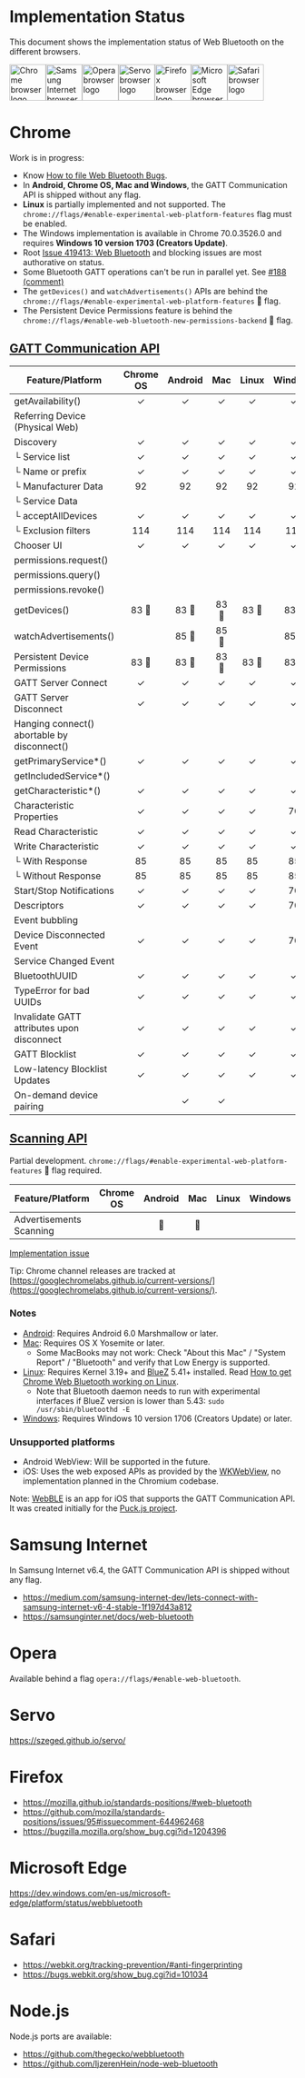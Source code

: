 # Implementation Status
This document shows the implementation status of Web Bluetooth on the
different browsers.

<a href="#chrome"><img width=64 src="https://raw.githubusercontent.com/alrra/browser-logos/master/src/chrome/chrome_128x128.png" alt="Chrome browser logo"></a><a href="#samsung-internet"><img width=64 src="https://raw.githubusercontent.com/alrra/browser-logos/master/src/samsung-internet/samsung-internet_128x128.png" alt="Samsung Internet browser logo"></a><a href="#opera"><img width=64 src="https://raw.githubusercontent.com/alrra/browser-logos/master/src/opera/opera_128x128.png" alt="Opera browser logo"></a><a href="#servo"><img width=64 src="https://raw.githubusercontent.com/alrra/browser-logos/master/src/servo/servo_128x128.png" alt="Servo browser logo"></a><a href="#firefox"><img width=64 src="https://raw.githubusercontent.com/alrra/browser-logos/master/src/firefox/firefox_128x128.png" alt="Firefox browser logo"></a><a href="#microsoft-edge"><img width=64 src="https://raw.githubusercontent.com/alrra/browser-logos/master/src/edge/edge_128x128.png" alt="Microsoft Edge browser logo"></a><a href="#safari"><img width=64 src="https://raw.githubusercontent.com/alrra/browser-logos/master/src/safari/safari_128x128.png" alt="Safari browser logo"></a>

# Chrome
Work is in progress:
* Know [How to file Web Bluetooth Bugs](https://www.chromium.org/developers/how-tos/file-web-bluetooth-bugs).
* In **Android, Chrome OS, Mac and Windows**, the GATT Communication API is shipped without any flag.
* **Linux** is partially implemented and not supported. The `chrome://flags/#enable-experimental-web-platform-features` flag must be enabled.
* The Windows implementation is available in Chrome 70.0.3526.0 and requires **Windows 10 version 1703 (Creators Update)**.
* Root [Issue 419413: Web Bluetooth](https://code.google.com/p/chromium/issues/detail?id=419413) and blocking issues are most authorative on status.
* Some Bluetooth GATT operations can't be run in parallel yet. See [#188
  (comment)](https://github.com/WebBluetoothCG/web-bluetooth/issues/188#issuecomment-255121220)
* The `getDevices()` and `watchAdvertisements()` APIs are behind the
  `chrome://flags/#enable-experimental-web-platform-features` 🚩 flag.
* The Persistent Device Permissions feature is behind the
  `chrome://flags/#enable-web-bluetooth-new-permissions-backend` 🚩 flag.

## [GATT Communication API](https://webbluetoothcg.github.io/web-bluetooth/)

Feature/Platform          | Chrome OS | Android | Mac | Linux | Windows |
------------------------- | :-------: | :-----: | :-: | :---: | :-----: |
getAvailability()         | ✓         | ✓       | ✓   | ✓     | ✓       |
Referring Device (Physical Web) |     |         |     |       |         |
Discovery                 | ✓         | ✓       | ✓   | ✓     | ✓       |
└ Service list            | ✓         | ✓       | ✓   | ✓     | ✓       |
└ Name or prefix          | ✓         | ✓       | ✓   | ✓     | ✓       |
└ Manufacturer Data       | 92        | 92      | 92  | 92    | 92      |
└ Service Data            |           |         |     |       |        |
└ acceptAllDevices        | ✓         | ✓       | ✓   | ✓     | ✓      |
└ Exclusion filters       | 114       | 114     | 114  | 114   | 114    |
Chooser UI                | ✓         | ✓       | ✓   | ✓     | ✓       |
permissions.request()     |           |         |     |       |         |
permissions.query()       |           |         |     |       |         |
permissions.revoke()      |           |         |     |       |         |
getDevices()              | 83 🚩     |  83 🚩  | 83 🚩 | 83 🚩 | 83 🚩 |
watchAdvertisements()     |           |  85 🚩  | 85 🚩 |       | 85 🚩 |
Persistent Device Permissions | 83 🚩 |  83 🚩  | 83 🚩 | 83 🚩 | 83 🚩 |
GATT Server Connect       | ✓         | ✓       | ✓   | ✓     | ✓       |
GATT Server Disconnect    | ✓         | ✓       | ✓   | ✓     | ✓       |
Hanging connect() abortable by disconnect() |  | |    |       |         |
getPrimaryService*()      | ✓         | ✓       | ✓   | ✓     | ✓       |
getIncludedService*()     |           |         |     |       |         |
getCharacteristic*()      | ✓         | ✓       | ✓   | ✓     | ✓       |
Characteristic Properties | ✓         | ✓       | ✓   | ✓     | 70       |
Read Characteristic       | ✓         | ✓       | ✓   | ✓     | ✓       |
Write Characteristic      | ✓         | ✓       | ✓   | ✓     | ✓       |
└ With Response           | 85        | 85      | 85  | 85    | 85      |
└ Without Response        | 85        | 85      | 85  | 85    | 85      |
Start/Stop Notifications  | ✓         | ✓       | ✓   | ✓     | 70      |
Descriptors               | ✓         | ✓       | ✓   | ✓     | 70      |
Event bubbling            |           |         |     |       |         |
Device Disconnected Event | ✓         | ✓       | ✓   | ✓     | 70      |
Service Changed Event     |           |         |     |       |         |
BluetoothUUID             | ✓         | ✓       | ✓   | ✓     | ✓       |
TypeError for bad UUIDs   | ✓         | ✓       | ✓   | ✓     | ✓       |
Invalidate GATT attributes upon disconnect | ✓ | ✓   | ✓   | ✓     | ✓     |
GATT Blocklist            | ✓         | ✓       | ✓   | ✓     | ✓       |
Low-latency Blocklist Updates | ✓     | ✓       | ✓   | ✓     | ✓       |
On-demand device pairing  |           | ✓       | ✓   |        |         |

## [Scanning API](https://webbluetoothcg.github.io/web-bluetooth/scanning.html)

Partial development.  `chrome://flags/#enable-experimental-web-platform-features` 🚩 flag required.

Feature/Platform          | Chrome OS | Android | Mac | Linux | Windows |
------------------------- | :-------: | :-----: | :-: | :---: | :-----: |
Advertisements Scanning   |           | 🚩      | 🚩  |       |         |

[Implementation issue](https://crbug.com/897312)

Tip: Chrome channel releases are tracked at [https://googlechromelabs.github.io/current-versions/](https://googlechromelabs.github.io/current-versions/).

### Notes

* [Android](https://crbug.com/471536): Requires Android 6.0 Marshmallow or later.
* [Mac](https://crbug.com/364359): Requires OS X Yosemite or later.
  * Some MacBooks may not work: Check "About this Mac" / "System Report" / "Bluetooth" and verify that Low Energy is supported.
* [Linux](https://crbug.com/570344): Requires Kernel 3.19+ and [BlueZ](http://www.bluez.org/) 5.41+ installed. Read [How to get Chrome Web Bluetooth working on Linux](https://acassis.wordpress.com/2016/06/28/how-to-get-chrome-web-bluetooth-working-on-linux/).
  * Note that Bluetooth daemon needs to run with experimental interfaces if BlueZ version is lower than 5.43: `sudo /usr/sbin/bluetoothd -E`
* [Windows](https://crbug.com/507419): Requires Windows 10 version 1706 (Creators Update) or later.

### Unsupported platforms

* Android WebView: Will be supported in the future.
* iOS: Uses the web exposed APIs as provided by the [WKWebView](https://developer.apple.com/library/ios/documentation/WebKit/Reference/WKWebView_Ref/), no implementation planned in the Chromium codebase.

Note: [WebBLE](https://itunes.apple.com/us/app/webble/id1193531073) is an app for iOS that supports the GATT Communication API. It was created initially for the [Puck.js project](https://www.espruino.com/Puck.js+Quick+Start#ios-iphone-ipad-).

# Samsung Internet
In Samsung Internet v6.4, the GATT Communication API is shipped without any flag.

- https://medium.com/samsung-internet-dev/lets-connect-with-samsung-internet-v6-4-stable-1f197d43a812
- https://samsunginter.net/docs/web-bluetooth

# Opera
Available behind a flag `opera://flags/#enable-web-bluetooth`.

# Servo
https://szeged.github.io/servo/

# Firefox
- https://mozilla.github.io/standards-positions/#web-bluetooth
- https://github.com/mozilla/standards-positions/issues/95#issuecomment-644962468
- https://bugzilla.mozilla.org/show_bug.cgi?id=1204396

# Microsoft Edge
https://dev.windows.com/en-us/microsoft-edge/platform/status/webbluetooth

# Safari
- https://webkit.org/tracking-prevention/#anti-fingerprinting
- https://bugs.webkit.org/show_bug.cgi?id=101034

# Node.js
Node.js ports are available:
- https://github.com/thegecko/webbluetooth
- https://github.com/IjzerenHein/node-web-bluetooth
